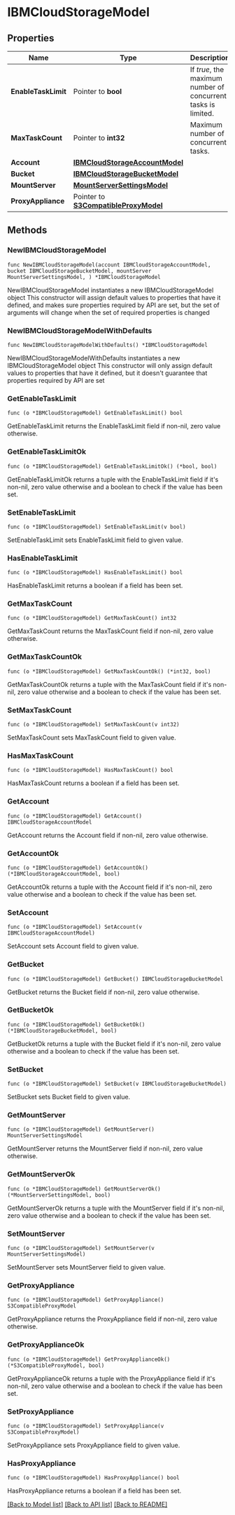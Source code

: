 # IBMCloudStorageModel

## Properties

Name | Type | Description | Notes
------------ | ------------- | ------------- | -------------
**EnableTaskLimit** | Pointer to **bool** | If *true*, the maximum number of concurrent tasks is limited. | [optional] 
**MaxTaskCount** | Pointer to **int32** | Maximum number of concurrent tasks. | [optional] 
**Account** | [**IBMCloudStorageAccountModel**](IBMCloudStorageAccountModel.md) |  | 
**Bucket** | [**IBMCloudStorageBucketModel**](IBMCloudStorageBucketModel.md) |  | 
**MountServer** | [**MountServerSettingsModel**](MountServerSettingsModel.md) |  | 
**ProxyAppliance** | Pointer to [**S3CompatibleProxyModel**](S3CompatibleProxyModel.md) |  | [optional] 

## Methods

### NewIBMCloudStorageModel

`func NewIBMCloudStorageModel(account IBMCloudStorageAccountModel, bucket IBMCloudStorageBucketModel, mountServer MountServerSettingsModel, ) *IBMCloudStorageModel`

NewIBMCloudStorageModel instantiates a new IBMCloudStorageModel object
This constructor will assign default values to properties that have it defined,
and makes sure properties required by API are set, but the set of arguments
will change when the set of required properties is changed

### NewIBMCloudStorageModelWithDefaults

`func NewIBMCloudStorageModelWithDefaults() *IBMCloudStorageModel`

NewIBMCloudStorageModelWithDefaults instantiates a new IBMCloudStorageModel object
This constructor will only assign default values to properties that have it defined,
but it doesn't guarantee that properties required by API are set

### GetEnableTaskLimit

`func (o *IBMCloudStorageModel) GetEnableTaskLimit() bool`

GetEnableTaskLimit returns the EnableTaskLimit field if non-nil, zero value otherwise.

### GetEnableTaskLimitOk

`func (o *IBMCloudStorageModel) GetEnableTaskLimitOk() (*bool, bool)`

GetEnableTaskLimitOk returns a tuple with the EnableTaskLimit field if it's non-nil, zero value otherwise
and a boolean to check if the value has been set.

### SetEnableTaskLimit

`func (o *IBMCloudStorageModel) SetEnableTaskLimit(v bool)`

SetEnableTaskLimit sets EnableTaskLimit field to given value.

### HasEnableTaskLimit

`func (o *IBMCloudStorageModel) HasEnableTaskLimit() bool`

HasEnableTaskLimit returns a boolean if a field has been set.

### GetMaxTaskCount

`func (o *IBMCloudStorageModel) GetMaxTaskCount() int32`

GetMaxTaskCount returns the MaxTaskCount field if non-nil, zero value otherwise.

### GetMaxTaskCountOk

`func (o *IBMCloudStorageModel) GetMaxTaskCountOk() (*int32, bool)`

GetMaxTaskCountOk returns a tuple with the MaxTaskCount field if it's non-nil, zero value otherwise
and a boolean to check if the value has been set.

### SetMaxTaskCount

`func (o *IBMCloudStorageModel) SetMaxTaskCount(v int32)`

SetMaxTaskCount sets MaxTaskCount field to given value.

### HasMaxTaskCount

`func (o *IBMCloudStorageModel) HasMaxTaskCount() bool`

HasMaxTaskCount returns a boolean if a field has been set.

### GetAccount

`func (o *IBMCloudStorageModel) GetAccount() IBMCloudStorageAccountModel`

GetAccount returns the Account field if non-nil, zero value otherwise.

### GetAccountOk

`func (o *IBMCloudStorageModel) GetAccountOk() (*IBMCloudStorageAccountModel, bool)`

GetAccountOk returns a tuple with the Account field if it's non-nil, zero value otherwise
and a boolean to check if the value has been set.

### SetAccount

`func (o *IBMCloudStorageModel) SetAccount(v IBMCloudStorageAccountModel)`

SetAccount sets Account field to given value.


### GetBucket

`func (o *IBMCloudStorageModel) GetBucket() IBMCloudStorageBucketModel`

GetBucket returns the Bucket field if non-nil, zero value otherwise.

### GetBucketOk

`func (o *IBMCloudStorageModel) GetBucketOk() (*IBMCloudStorageBucketModel, bool)`

GetBucketOk returns a tuple with the Bucket field if it's non-nil, zero value otherwise
and a boolean to check if the value has been set.

### SetBucket

`func (o *IBMCloudStorageModel) SetBucket(v IBMCloudStorageBucketModel)`

SetBucket sets Bucket field to given value.


### GetMountServer

`func (o *IBMCloudStorageModel) GetMountServer() MountServerSettingsModel`

GetMountServer returns the MountServer field if non-nil, zero value otherwise.

### GetMountServerOk

`func (o *IBMCloudStorageModel) GetMountServerOk() (*MountServerSettingsModel, bool)`

GetMountServerOk returns a tuple with the MountServer field if it's non-nil, zero value otherwise
and a boolean to check if the value has been set.

### SetMountServer

`func (o *IBMCloudStorageModel) SetMountServer(v MountServerSettingsModel)`

SetMountServer sets MountServer field to given value.


### GetProxyAppliance

`func (o *IBMCloudStorageModel) GetProxyAppliance() S3CompatibleProxyModel`

GetProxyAppliance returns the ProxyAppliance field if non-nil, zero value otherwise.

### GetProxyApplianceOk

`func (o *IBMCloudStorageModel) GetProxyApplianceOk() (*S3CompatibleProxyModel, bool)`

GetProxyApplianceOk returns a tuple with the ProxyAppliance field if it's non-nil, zero value otherwise
and a boolean to check if the value has been set.

### SetProxyAppliance

`func (o *IBMCloudStorageModel) SetProxyAppliance(v S3CompatibleProxyModel)`

SetProxyAppliance sets ProxyAppliance field to given value.

### HasProxyAppliance

`func (o *IBMCloudStorageModel) HasProxyAppliance() bool`

HasProxyAppliance returns a boolean if a field has been set.


[[Back to Model list]](../README.md#documentation-for-models) [[Back to API list]](../README.md#documentation-for-api-endpoints) [[Back to README]](../README.md)


